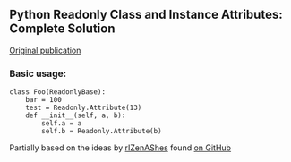 ## Python Readonly Class and Instance Attributes: Complete Solution

[Original publication](https://www.codeproject.com/Articles/1227368/Python-Readonly-Class-Attributes)

### Basic usage:

```
class Foo(ReadonlyBase):
    bar = 100
    test = Readonly.Attribute(13)
    def __init__(self, a, b):
        self.a = a
        self.b = Readonly.Attribute(b)
```

Partially based on the ideas by [rIZenAShes](https://github.com/rIZenAShes) found [on GitHub](https://gist.github.com/rIZenAShes/8469932)